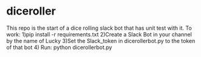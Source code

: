 # diceroller
This repo is the start of a dice rolling slack bot that has unit test with it.
To work:
1)pip install -r requirements.txt
2)Create a Slack Bot in your channel by the name of Lucky
3)Set the Slack_token in dicerollerbot.py to the token of that bot
4) Run: python dicerollerbot.py
